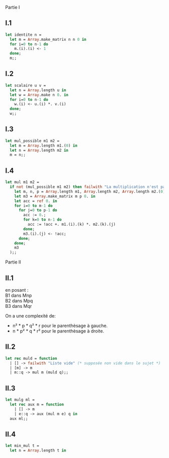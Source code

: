  Partie I   
## I.1
```ocaml
let identite n =
  let m = Array.make_matrix n n 0 in
  for i=0 to n-1 do
    m.(i).(i) <- 1
  done;
  m;;

```

## I.2
```ocaml
let scalaire u v =
  let n = Array.length u in
  let w = Array.make n 0. in
  for i=0 to n-1 do
    w.(i) <- u.(i) *. v.(i)
  done;
  w;;

```

## I.3
```ocaml
let mul_possible m1 m2 =
  let m = Array.length m1.(0) in
  let n = Array.length m2 in
  m = n;;

```

## I.4
```ocaml
let mul m1 m2 =
  if not (mul_possible m1 m2) then failwith "La multiplication n'est pas possible" else (
    let m, n, p = Array.length m1, Array.length m2, Array.length m2.(0) in
    let m3 = Array.make_matrix m p 0. in
    let acc = ref 0. in
    for i=0 to m-1 do
      for j=0 to p-1 do
        acc := 0.;
        for k=0 to n-1 do
          acc := !acc +. m1.(i).(k) *. m2.(k).(j)
        done;
        m3.(i).(j) <- !acc;
      done;
    done;
    m3
  );;

```

 Partie II   
## II.1

en posant :  
  B1 dans Mnp  
  B2 dans Mpq  
  B3 dans Mqr  

On a une complexité de:  
  - n² * p * q² * r pour le parenthèsage à gauche.  
  - n * p² * q * r² pour le parenthèsage à droite.  


## II.2
```ocaml
let rec muld = function
  | [] -> failwith "Liste vide" (* supposée non vide dans le sujet *)
  | [m] -> m
  | m::q -> mul m (muld q);;

```

## II.3
```ocaml
let mulg ml =
  let rec aux m = function
    | [] -> m
    | e::q -> aux (mul m e) q in
  aux ml;;

```

## II.4
```ocaml
let min_mul t =
  let n = Array.length t in

```
